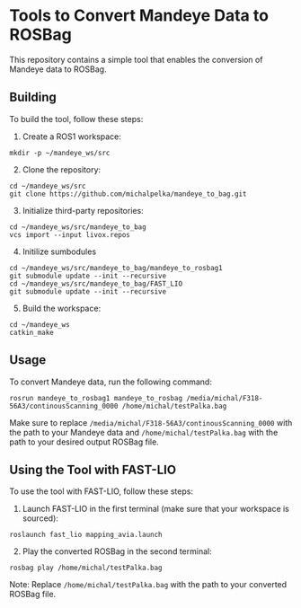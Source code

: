 # Tools to Convert Mandeye Data to ROSBag

This repository contains a simple tool that enables the conversion of Mandeye data to ROSBag.

## Building 

To build the tool, follow these steps:

1. Create a ROS1 workspace:
```
mkdir -p ~/mandeye_ws/src
```

2. Clone the repository:
```
cd ~/mandeye_ws/src
git clone https://github.com/michalpelka/mandeye_to_bag.git
```

3. Initialize third-party repositories:
```
cd ~/mandeye_ws/src/mandeye_to_bag
vcs import --input livox.repos 
```

4. Initilize sumbodules
```
cd ~/mandeye_ws/src/mandeye_to_bag/mandeye_to_rosbag1
git submodule update --init --recursive
cd ~/mandeye_ws/src/mandeye_to_bag/FAST_LIO
git submodule update --init --recursive
```
5. Build the workspace:
```
cd ~/mandeye_ws
catkin_make
```

## Usage

To convert Mandeye data, run the following command:
```
rosrun mandeye_to_rosbag1 mandeye_to_rosbag /media/michal/F318-56A3/continousScanning_0000 /home/michal/testPalka.bag
```
Make sure to replace `/media/michal/F318-56A3/continousScanning_0000` with the path to your Mandeye data and `/home/michal/testPalka.bag` with the path to your desired output ROSBag file.

## Using the Tool with FAST-LIO

To use the tool with FAST-LIO, follow these steps:

1. Launch FAST-LIO in the first terminal (make sure that your workspace is sourced):
```
roslaunch fast_lio mapping_avia.launch 
```

2. Play the converted ROSBag in the second terminal:
```
rosbag play /home/michal/testPalka.bag
```

Note: Replace `/home/michal/testPalka.bag` with the path to your converted ROSBag file.
